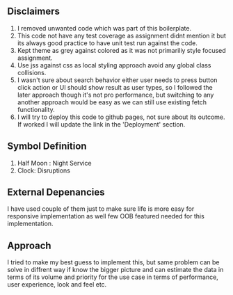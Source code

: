 ## Disclaimers

1. I removed unwanted code which was part of this boilerplate.
2. This code not have any test coverage as assignment didnt mention it but its always good practice to have unit test run against the code.
3. Kept theme as grey against colored as it was not primariliy style focused assignment.
4. Use jss against css as local styling approach avoid any global class collisions.
5. I wasn't sure about search behavior either user needs to press button click action or UI should show result as user types, so I followed the later approach though   it's not pro performance, but switching to any another approach would be easy as we can still use existing fetch functionality.
6. I will try to deploy this code to github pages, not sure about its outcome. If worked I will update the link in the 'Deployment' section.

## Symbol Definition 

1. Half Moon : Night Service
2. Clock: Disruptions

## External Depenancies

I have used couple of them just to make sure life is more easy for responsive implementation as well few OOB featured needed for this implementation.

## Approach

I tried to make my best guess to implement this, but same problem can be solve in diffrent way if know the bigger picture and can estimate the data in terms of its volume and priority for the use case in terms of performance, user experience, look and feel etc.


